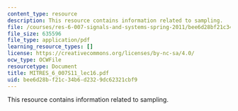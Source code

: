 ```yaml
---
content_type: resource
description: This resource contains information related to sampling.
file: /courses/res-6-007-signals-and-systems-spring-2011/bee6d28bf21c34b6d2329dc62321cbf9_MITRES_6_007S11_lec16.pdf
file_size: 635596
file_type: application/pdf
learning_resource_types: []
license: https://creativecommons.org/licenses/by-nc-sa/4.0/
ocw_type: OCWFile
resourcetype: Document
title: MITRES_6_007S11_lec16.pdf
uid: bee6d28b-f21c-34b6-d232-9dc62321cbf9
---
```

This resource contains information related to sampling.